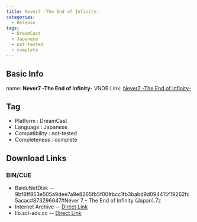 ```yaml
---
title: Never7 -The End of Infinity-
categories:
  - Release
tags:
  - DreamCast
  - Japanese
  - not-tested
  - complete
---
```

## Basic Info

name: **Never7 -The End of Infinity-**
VNDB Link: [Never7 -The End of Infinity-](https://vndb.org/r630)

## Tag
 - Platform : DreamCast
 - Language : Japanese
 - Compatibility : not-tested
 - Completeness : complete

## Download Links
### BIN/CUE
 - BaiduNetDisk
 -- 9bf8ff853e505a9dee7a9e8265fb5f00#bcc1fb3babd9d094415f19262fc5acac#873296647#Never 7 - The End of Infinity (Japan).7z
 - Internet Archive
 -- [Direct Link](https://archive.org/download/sega_dreamcast/Never%207%20-%20The%20End%20of%20Infinity%20%28Japan%29.zip)
 - lib.sci-adv.cc
 -- [Direct Link](https://pan.mcseekeri.top/api/raw/?path=/K%E7%A4%BE%E6%95%B4%E5%90%88/Never%207%20-%20The%20End%20of%20Infinity%20%28Japan%29.7z)